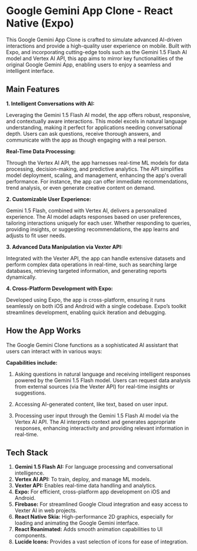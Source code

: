 # Google Gemini App Clone - React Native (Expo)

This Google Gemini App Clone is crafted to simulate advanced AI-driven interactions and provide a high-quality user experience on mobile. Built with Expo, and incorporating cutting-edge tools such as the Gemini 1.5 Flash AI model and Vertex AI API, this app aims to mirror key functionalities of the original Google Gemini App, enabling users to enjoy a seamless and intelligent interface.

## Main Features

**1. Intelligent Conversations with AI:**

Leveraging the Gemini 1.5 Flash AI model, the app offers robust, responsive, and contextually aware interactions. This model excels in natural language understanding, making it perfect for applications needing conversational depth. Users can ask questions, receive thorough answers, and communicate with the app as though engaging with a real person.

**Real-Time Data Processing:**

Through the Vertex AI API, the app harnesses real-time ML models for data processing, decision-making, and predictive analytics. The API simplifies model deployment, scaling, and management, enhancing the app's overall performance. For instance, the app can offer immediate recommendations, trend analysis, or even generate creative content on demand.

**2. Customizable User Experience:**

Gemini 1.5 Flash, combined with Vertex AI, delivers a personalized experience. The AI model adapts responses based on user preferences, tailoring interactions uniquely for each user. Whether responding to queries, providing insights, or suggesting recommendations, the app learns and adjusts to fit user needs.

**3. Advanced Data Manipulation via Vexter API:**

Integrated with the Vexter API, the app can handle extensive datasets and perform complex data operations in real-time, such as searching large databases, retrieving targeted information, and generating reports dynamically.

**4. Cross-Platform Development with Expo:**

Developed using Expo, the app is cross-platform, ensuring it runs seamlessly on both iOS and Android with a single codebase. Expo’s toolkit streamlines development, enabling quick iteration and debugging.

## How the App Works

The Google Gemini Clone functions as a sophisticated AI assistant that users can interact with in various ways:

**Capabilities include:**

1. Asking questions in natural language and receiving intelligent responses powered by the Gemini 1.5 Flash model. Users can request data analysis from external sources (via the Vexter API) for real-time insights or suggestions.

2. Accessing AI-generated content, like text, based on user input.

3. Processing user input through the Gemini 1.5 Flash AI model via the Vertex AI API. The AI interprets context and generates appropriate responses, enhancing interactivity and providing relevant information in real-time.

## Tech Stack

1. **Gemini 1.5 Flash AI:** For language processing and conversational intelligence.
2. **Vertex AI API:** To train, deploy, and manage ML models.
3. **Vexter API:** Enables real-time data handling and analytics.
4. **Expo:** For efficient, cross-platform app development on iOS and Android.
5. **Firebase:** For streamlined Google Cloud integration and easy access to Vexter AI in web projects.
6. **React Native Skia:** High-performance 2D graphics, especially for loading and animating the Google Gemini interface.
7. **React Reanimated:** Adds smooth animation capabilities to UI components.
8. **Lucide Icons:** Provides a vast selection of icons for ease of integration.
